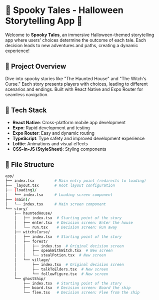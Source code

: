 # 🎃 Spooky Tales - Halloween Storytelling App 🎃

Welcome to **Spooky Tales**, an immersive Halloween-themed storytelling app where users' choices determine the outcome of each tale. Each decision leads to new adventures and paths, creating a dynamic experience!

## 📖 Project Overview

Dive into spooky stories like "The Haunted House" and "The Witch's Curse." Each story presents players with choices, leading to different scenarios and endings. Built with React Native and Expo Router for seamless navigation.

## 🚀 Tech Stack

* **React Native**: Cross-platform mobile app development
* **Expo**: Rapid development and testing
* **Expo Router**: Easy and dynamic routing
* **TypeScript**: Type safety and improved development experience
* **Lottie**: Animations and visual effects
* **CSS-in-JS (StyleSheet)**: Styling components

## 📂 File Structure

```bash
app/
├── index.tsx         # Main entry point (redirects to loading)
├── _layout.tsx       # Root layout configuration
├── (loading)/
│   └── index.tsx     # Loading screen component
├── (main)/
│   └── index.tsx     # Main screen component
└── story/
    ├── hauntedHouse/
    │   ├── index.tsx  # Starting point of the story
    │   ├── enter.tsx  # Decision screen: Enter the house
    │   └── run.tsx    # Decision screen: Run away
    ├── witchsCurse/
    │   ├── index.tsx  # Starting point of the story
    │   ├── forest/
    │   │   ├── index.tsx  # Original decision screen
    │   │   ├── speakWithWitch.tsx  # New screen
    │   │   └── stealPotion.tsx  # New screen
    │   └── village/
    │       ├── index.tsx  # Original decision screen
    │       ├── talkToElders.tsx  # New screen
    │       └── followFigure.tsx  # New screen
    └── ghostShip/
        ├── index.tsx  # Starting point of the story
        ├── board.tsx  # Decision screen: Board the ship
        └── flee.tsx   # Decision screen: Flee from the ship